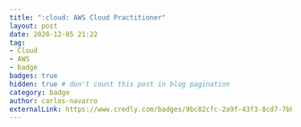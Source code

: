 ```yaml
---
title: ":cloud: AWS Cloud Practitioner"
layout: post
date: 2020-12-05 21:22
tag:
- Cloud
- AWS
- badge
badges: true
hidden: true # don't count this post in blog pagination
category: badge
author: carlos-navarro
externalLink: https://www.credly.com/badges/9bc82cfc-2a9f-43f3-8cd7-7b8496f1106f
---
```

